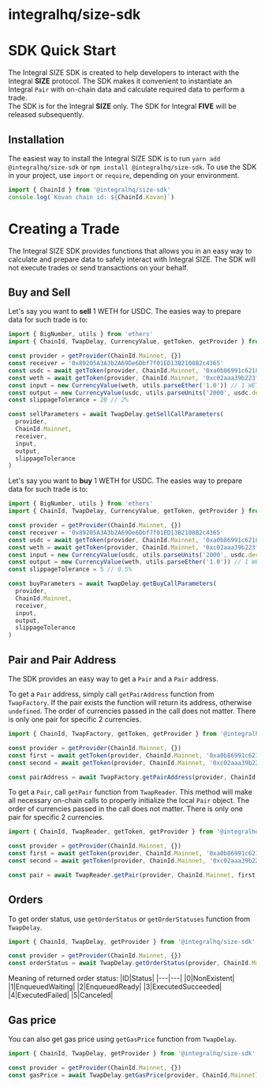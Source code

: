 # integralhq/size-sdk

# SDK Quick Start

The Integral SIZE SDK is created to help developers to interact with the Integral **SIZE** protocol. The SDK makes it convenient to instantiate an Integral `Pair` with on-chain data and calculate required data to perform a trade.\
The SDK is for the Integral **SIZE** only. The SDK for Integral **FIVE** will be released subsequently.

## Installation

The easiest way to install the Integral SIZE SDK is to run `yarn add @integralhq/size-sdk` or `npm install @integralhq/size-sdk`.
To use the SDK in your project, use `import` or `require`, depending on your environment.

```typescript
import { ChainId } from '@integralhq/size-sdk'
console.log(`Kovan chain id: ${ChainId.Kovan}`)
```

# Creating a Trade

The Integral SIZE SDK provides functions that allows you in an easy way to calculate and prepare data to safely interact with Integral SIZE. The SDK will not execute trades or send transactions on your behalf.

## Buy and Sell

Let's say you want to **sell** 1 WETH for USDC. The easies way to prepare data for such trade is to:

```typescript
import { BigNumber, utils } from 'ethers'
import { ChainId, TwapDelay, CurrencyValue, getToken, getProvider } from '@integralhq/size-sdk'

const provider = getProvider(ChainId.Mainnet, {})
const receiver = '0x89205A3A3b2A69De6Dbf7f01ED13B2108B2c4365'
const usdc = await getToken(provider, ChainId.Mainnet, '0xa0b86991c6218b36c1d19d4a2e9eb0ce3606eb48') // USDC address on Ethereum Mainnet
const weth = await getToken(provider, ChainId.Mainnet, '0xc02aaa39b223fe8d0a0e5c4f27ead9083c756cc2') // WETH address on Ethereum Mainnet
const input = new CurrencyValue(weth, utils.parseEther('1.0')) // 1 WETH
const output = new CurrencyValue(usdc, utils.parseUnits('2000', usdc.decimals)) // 2000 USDC
const slippageTolerance = 20 // 2%

const sellParameters = await TwapDelay.getSellCallParameters(
  provider,
  ChainId.Mainnet,
  receiver,
  input,
  output,
  slippageTolerance
)
```

Let's say you want to **buy** 1 WETH for USDC. The easies way to prepare data for such trade is to:

```typescript
import { BigNumber, utils } from 'ethers'
import { ChainId, TwapDelay, CurrencyValue, getToken, getProvider } from '@integralhq/size-sdk'

const provider = getProvider(ChainId.Mainnet, {})
const receiver = '0x89205A3A3b2A69De6Dbf7f01ED13B2108B2c4365'
const usdc = await getToken(provider, ChainId.Mainnet, '0xa0b86991c6218b36c1d19d4a2e9eb0ce3606eb48') // USDC address on Ethereum Mainnet
const weth = await getToken(provider, ChainId.Mainnet, '0xc02aaa39b223fe8d0a0e5c4f27ead9083c756cc2') // WETH address on Ethereum Mainnet
const input = new CurrencyValue(usdc, utils.parseUnits('2000', usdc.decimals)) // 2000 USDC
const output = new CurrencyValue(weth, utils.parseEther('1.0')) // 1 WETH
const slippageTolerance = 5 // 0.5%

const buyParameters = await TwapDelay.getBuyCallParameters(
  provider,
  ChainId.Mainnet,
  receiver,
  input,
  output,
  slippageTolerance
)
```

## Pair and Pair Address

The SDK provides an easy way to get a `Pair` and a `Pair` address.

To get a `Pair` address, simply call `getPairAddress` function from `TwapFactory`. If the pair exists the function will return its address, otherwise `undefined`.
The order of currencies passed in the call does not matter. There is only one pair for specific 2 currencies.

```typescript
import { ChainId, TwapFactory, getToken, getProvider } from '@integralhq/size-sdk'

const provider = getProvider(ChainId.Mainnet, {})
const first = await getToken(provider, ChainId.Mainnet, '0xa0b86991c6218b36c1d19d4a2e9eb0ce3606eb48') // USDC address on Ethereum Mainnet
const second = await getToken(provider, ChainId.Mainnet, '0xc02aaa39b223fe8d0a0e5c4f27ead9083c756cc2') // WETH address on Ethereum Mainnet

const pairAddress = await TwapFactory.getPairAddress(provider, ChainId.Mainnet, first, second)
```

To get a `Pair`, call `getPair` function from `TwapReader`. This method will make all necessary on-chain calls to properly initialize the local `Pair` object.
The order of currencies passed in the call does not matter. There is only one pair for specific 2 currencies.

```typescript
import { ChainId, TwapReader, getToken, getProvider } from '@integralhq/size-sdk'

const provider = getProvider(ChainId.Mainnet, {})
const first = await getToken(provider, ChainId.Mainnet, '0xa0b86991c6218b36c1d19d4a2e9eb0ce3606eb48') // USDC address on Ethereum Mainnet
const second = await getToken(provider, ChainId.Mainnet, '0xc02aaa39b223fe8d0a0e5c4f27ead9083c756cc2') // WETH address on Ethereum Mainnet

const pair = await TwapReader.getPair(provider, ChainId.Mainnet, first, second)
```

## Orders

To get order status, use `getOrderStatus` or `getOrderStatuses` function from `TwapDelay`.

```typescript
import { ChainId, TwapDelay, getProvider } from '@integralhq/size-sdk'

const provider = getProvider(ChainId.Mainnet, {})
const orderStatus = await TwapDelay.getOrderStatus(provider, ChainId.Mainnet, 12)
```

Meaning of returned order status:
|ID|Status|
|---|---|
|0|NonExistent|
|1|EnqueuedWaiting|
|2|EnqueuedReady|
|3|ExecutedSucceeded|
|4|ExecutedFailed|
|5|Canceled|

## Gas price

You can also get gas price using `getGasPrice` function from `TwapDelay`.

```typescript
import { ChainId, TwapDelay, getProvider } from '@integralhq/size-sdk'

const provider = getProvider(ChainId.Mainnet, {})
const gasPrice = await TwapDelay.getGasPrice(provider, ChainId.Mainnet)
```
